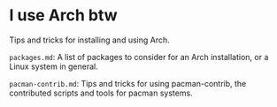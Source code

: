 # I use Arch btw

Tips and tricks for installing and using Arch.

`packages.md`: A list of packages to consider for an Arch installation, or a Linux system in general.

`pacman-contrib.md`: Tips and tricks for using pacman-contrib, the contributed scripts and tools for pacman systems.

